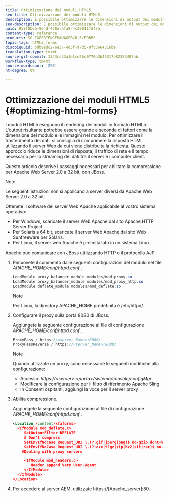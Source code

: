 ```yaml
---
title: Ottimizzazione dei moduli HTML5
seo-title: Ottimizzazione dei moduli HTML5
description: È possibile ottimizzare le dimensioni di output dei moduli HTML5.
seo-description: È possibile ottimizzare le dimensioni di output dei moduli HTML5.
uuid: 959f0b6a-9e4d-478a-afa8-4c39011fdf7a
content-type: reference
products: SG_EXPERIENCEMANAGER/6.5/FORMS
topic-tags: hTML5_forms
discoiquuid: bdb9edc2-6a37-4d3f-97d5-0fc5664316be
translation-type: tm+mt
source-git-commit: 1343cc33a1e1ce26c0770a3b49317e82353497ab
workflow-type: tm+mt
source-wordcount: '296'
ht-degree: 0%

---
```



# Ottimizzazione dei moduli HTML5 {#optimizing-html-forms}

I moduli HTML5 eseguono il rendering dei moduli in formato HTML5. L&#39;output risultante potrebbe essere grande a seconda di fattori come la dimensione del modulo e le immagini nel modulo. Per ottimizzare il trasferimento dei dati, si consiglia di comprimere la risposta HTML utilizzando il server Web da cui viene distribuita la richiesta. Questo approccio riduce le dimensioni di risposta, il traffico di rete e il tempo necessario per lo streaming dei dati tra il server e i computer client.

Questo articolo descrive i passaggi necessari per abilitare la compressione per Apache Web Server 2.0 a 32 bit, con JBoss.

>[!NOTE]
>
>Le seguenti istruzioni non si applicano a server diversi da Apache Web Server 2.0 a 32 bit.

Ottenete il software del server Web Apache applicabile al vostro sistema operativo:

* Per Windows, scaricate il server Web Apache dal sito Apache HTTP Server Project.
* Per Solaris a 64 bit, scaricate il server Web Apache dal sito Web Sunfreeware per Solaris.
* Per Linux, il server web Apache è preinstallato in un sistema Linux.

Apache può comunicare con JBoss utilizzando HTTP o il protocollo AJP.

1. Rimuovete il commento dalle seguenti configurazioni del modulo nel file *APACHE_HOME/conf/httpd.conf* .

   ```java
   LoadModule proxy_balancer_module modules/mod_proxy.so
   LoadModule proxy_balancer_module modules/mod_proxy_http.so
   LoadModule deflate_module modules/mod_deflate.so
   ```

   >[!NOTE]
   >
   >Per Linux, la directory APACHE_HOME predefinita è /etc/httpd/.

1. Configurare il proxy sulla porta 8080 di JBoss.

   Aggiungete la seguente configurazione al file di configurazione *APACHE_HOME/conf/httpd.conf* .

   ```java
   ProxyPass / https://<server_Name>:8080/
   ProxyPassReverse / https://<server_Name>:8080/
   ```

   >[!NOTE]
   >
   >Quando utilizzate un proxy, sono necessarie le seguenti modifiche alla configurazione:
   >
   >* Accesso: *https://&lt;server>:&lt;porta>/sistema/console/configMgr*
   * Modificare la configurazione per il filtro di riferimento Apache Sling
   * In Consenti ospitanti, aggiungi la voce per il server proxy


1. Abilita compressione.

   Aggiungete la seguente configurazione al file di configurazione *APACHE_HOME/conf/httpd.conf* .

   ```xml
   <Location /content/xfaforms>
     <IfModule mod_deflate.c>
        SetOutputFilter DEFLATE
        # Don’t compress
        SetEnvIfNoCase Request_URI \.(?:gif|jpe?g|png)$ no-gzip dont-vary
        SetEnvIfNoCase Request_URI \.(?:exe|t?gz|zip|bz2|sit|rar)$ no-gzip dont-vary
       #Dealing with proxy servers
   
        <IfModule mod_headers.c>
           Header append Vary User-Agent
        </IfModule>
     </IfModule>
   </Location>
   ```

1. Per accedere al server AEM, utilizzate https://[Apache_server]:80.
